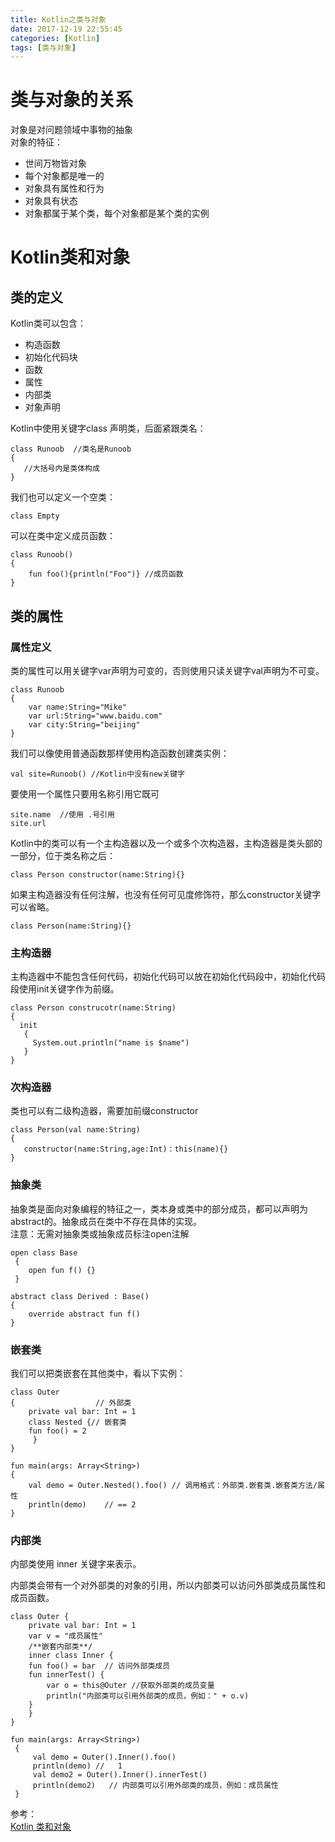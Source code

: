 ```yaml
---
title: Kotlin之类与对象
date: 2017-12-19 22:55:45
categories: [Kotlin]
tags: [类与对象]
---
```

# 类与对象的关系
对象是对问题领域中事物的抽象   
对象的特征：  
 
- 世间万物皆对象
- 每个对象都是唯一的
- 对象具有属性和行为
- 对象具有状态
- 对象都属于某个类，每个对象都是某个类的实例
<!--more-->

# Kotlin类和对象

## 类的定义
Kotlin类可以包含：
   
- 构造函数
- 初始化代码块
- 函数
- 属性
- 内部类
- 对象声明

Kotlin中使用关键字class 声明类，后面紧跟类名：  

	class Runoob  //类名是Runoob
	{
	   //大括号内是类体构成	
	}
我们也可以定义一个空类：   

	class Empty
可以在类中定义成员函数：   
	
	class Runoob()
	{
      	fun foo(){println("Foo")} //成员函数	
	}
## 类的属性
### 属性定义
类的属性可以用关键字var声明为可变的，否则使用只读关键字val声明为不可变。  

	class Runoob
	{
     	var name:String="Mike"
	 	var url:String="www.baidu.com"
		var city:String="beijing"
	}
我们可以像使用普通函数那样使用构造函数创建类实例：  

	val site=Runoob() //Kotlin中没有new关键字

要使用一个属性只要用名称引用它既可
	
	site.name  //使用 .号引用
	site.url
Kotlin中的类可以有一个主构造器以及一个或多个次构造器，主构造器是类头部的一部分，位于类名称之后：  

	class Person constructor(name:String){}

如果主构造器没有任何注解，也没有任何可见度修饰符，那么constructor关键字可以省略。   

	class Person(name:String){}
### 主构造器
主构造器中不能包含任何代码，初始化代码可以放在初始化代码段中，初始化代码段使用init关键字作为前缀。

	class Person construcotr(name:String)
	{
      init
	   {
       	 System.out.println("name is $name")
	   }
	}

### 次构造器
类也可以有二级构造器，需要加前缀constructor

	class Person(val name:String)
	{
       constructor(name:String,age:Int)：this(name){}
	}

### 抽象类
抽象类是面向对象编程的特征之一，类本身或类中的部分成员，都可以声明为abstract的。抽象成员在类中不存在具体的实现。   
注意：无需对抽象类或抽象成员标注open注解  

	open class Base
	 {
    	open fun f() {}
	 }

	abstract class Derived : Base() 
	{
    	override abstract fun f()
	}
### 嵌套类
我们可以把类嵌套在其他类中，看以下实例： 
  
	class Outer 
	{                  // 外部类
    	private val bar: Int = 1
    	class Nested {// 嵌套类
        fun foo() = 2
   		 }
	}

	fun main(args: Array<String>) 
	{
    	val demo = Outer.Nested().foo() // 调用格式：外部类.嵌套类.嵌套类方法/属性
    	println(demo)    // == 2
	}	

### 内部类
内部类使用 inner 关键字来表示。

内部类会带有一个对外部类的对象的引用，所以内部类可以访问外部类成员属性和成员函数。  

	class Outer {
   	 	private val bar: Int = 1
   	 	var v = "成员属性"
    	/**嵌套内部类**/
    	inner class Inner {
        fun foo() = bar  // 访问外部类成员
        fun innerTest() {
            var o = this@Outer //获取外部类的成员变量
            println("内部类可以引用外部类的成员，例如：" + o.v)
        }
    	}
	}

	fun main(args: Array<String>)
	 {
   		 val demo = Outer().Inner().foo()
    	 println(demo) //   1
    	 val demo2 = Outer().Inner().innerTest()   
   		 println(demo2)   // 内部类可以引用外部类的成员，例如：成员属性
	 }

参考：   
[Kotlin 类和对象][1]

[1]: http://www.runoob.com/kotlin/kotlin-class-object.html